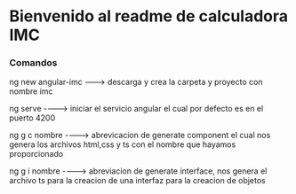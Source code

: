 <h1>Bienvenido al readme de calculadora IMC </h1>

<h3>Comandos</h3>


ng new angular-imc ---> descarga y crea la carpeta y proyecto con nombre imc

ng serve  ----> iniciar el servicio angular el cual por defecto es en el puerto 4200


ng g c nombre ----> abrevicacion de generate component el cual nos genera los archivos html,css y ts con el nombre que hayamos proporcionado

ng g i nombre ----> abreviacion de generate interface, nos genera el archivo ts para la creacion de una interfaz para la creacion de objetos
